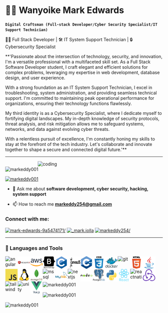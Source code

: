 # 🏄‍♂️ Wanyoike Mark Edwards

**`Digital Craftsman (Full-stack Developer/Cyber Security Specialist/IT Support Technician)`**

👨‍💻 Full Stack Developer | 🛠️ IT System Support Technician | 🔒 Cybersecurity Specialist

  **'Passionate about the intersection of technology, security, and innovation, I'm a versatile professional with a multifaceted skill set. As a Full Stack Software Developer student, I craft elegant and efficient solutions for complex problems, leveraging my expertise in web development, database design, and user experience.

 With a strong foundation as an IT System Support Technician, I excel in troubleshooting, system administration, and providing seamless technical support. I'm committed to maintaining peak operational performance for organizations, ensuring their technology functions flawlessly.

 My third identity is as a Cybersecurity Specialist, where I dedicate myself to fortifying digital landscapes. My in-depth knowledge of security protocols, threat analysis, and risk mitigation allows me to safeguard systems, networks, and data against evolving cyber threats.

 With a relentless pursuit of excellence, I'm constantly honing my skills to stay at the forefront of the tech industry. Let's collaborate and innovate together to shape a secure and connected digital future.'**

---

<img align="right" alt="coding" width="400" src="https://raw.githubusercontent.com/punitkmryh/punitkmryh/master/Developer.gif">
<p align="left"> <img src="https://komarev.com/ghpvc/?username=markeddy001&label=Profile%20views&color=0e75b6&style=flat" alt="markeddy001" /> </p>

<p align="left"> <a href="https://github.com/ryo-ma/github-profile-trophy"><img src="https://github-profile-trophy.vercel.app/?username=markeddy001" alt="markeddy001" /></a> </p>

- 💬 Ask me about **software development, cyber security, hacking, system support**

- 📫 How to reach me **markeddy254@gmail.com**

<h3 align="left">Connect with me:</h3>
<p align="left">
<a href="https://linkedin.com/in/mark-edwards-9a5474171/" target="blank"><img align="center" src="https://raw.githubusercontent.com/rahuldkjain/github-profile-readme-generator/master/src/images/icons/Social/linked-in-alt.svg" alt="mark-edwards-9a5474171/" height="30" width="40" /></a>
<a href="https://instagram.com/_mark.iolla" target="blank"><img align="center" src="https://raw.githubusercontent.com/rahuldkjain/github-profile-readme-generator/master/src/images/icons/Social/instagram.svg" alt="_mark.iolla" height="30" width="40" /></a>
<a href="https://www.leetcode.com/markeddy254/" target="blank"><img align="center" src="https://raw.githubusercontent.com/rahuldkjain/github-profile-readme-generator/master/src/images/icons/Social/leet-code.svg" alt="markeddy254/" height="30" width="40" /></a>
</p>

---

### 🧰 Languages and Tools

<img align="left" alt="angular" width="40" height="40" src="https://angular.io/assets/images/logos/angular/angular.svg"/>
<img align="left" alt="angularjs" width="40" height="40" src="https://raw.githubusercontent.com/devicons/devicon/master/icons/angularjs/angularjs-original-wordmark.svg"/>
<img align="left" alt="aws" width="40" height="40" src="https://raw.githubusercontent.com/devicons/devicon/master/icons/amazonwebservices/amazonwebservices-original-wordmark.svg"/>
<img align="left" alt="bootstrap" width="40" height="40" src="https://raw.githubusercontent.com/devicons/devicon/master/icons/bootstrap/bootstrap-plain-wordmark.svg"/>
<img align="left" alt="c" width="40" height="40" src="https://raw.githubusercontent.com/devicons/devicon/master/icons/c/c-original.svg"/>
<img align="left" alt="canvasjs" width="40" height="40" src="https://raw.githubusercontent.com/Hardik0307/Hardik0307/master/assets/canvasjs-charts.svg"/>
<img align="left" alt="cplusplus" width="40" height="40" src="https://raw.githubusercontent.com/devicons/devicon/master/icons/cplusplus/cplusplus-original.svg"/>
<img align="left" alt="css3" width="40" height="40" src="https://raw.githubusercontent.com/devicons/devicon/master/icons/css3/css3-original-wordmark.svg"/>
<img align="left" alt="docker" width="40" height="40" src="https://raw.githubusercontent.com/devicons/devicon/master/icons/docker/docker-original-wordmark.svg"/>
<img align="left" alt="git" width="40" height="40" src="https://www.vectorlogo.zone/logos/git-scm/git-scm-icon.svg"/>
<img align="left" alt="html5" width="40" height="40" src="https://raw.githubusercontent.com/devicons/devicon/master/icons/html5/html5-original-wordmark.svg"/>
<img align="left" alt="java" width="40" height="40" src="https://raw.githubusercontent.com/devicons/devicon/master/icons/java/java-original.svg"/>
<img align="left" alt="javascript" width="40" height="40" src="https://raw.githubusercontent.com/devicons/devicon/master/icons/javascript/javascript-original.svg"/>
<img align="left" alt="linux" width="40" height="40" src="https://raw.githubusercontent.com/devicons/devicon/master/icons/linux/linux-original.svg"/>
<img align="left" alt="mongodb" width="40" height="40" src="https://raw.githubusercontent.com/devicons/devicon/master/icons/mongodb/mongodb-original-wordmark.svg"/>
<img align="left" alt="mssql" width="40" height="40" src="https://www.svgrepo.com/show/303229/microsoft-sql-server-logo.svg"/>
<img align="left" alt="mysql" width="40" height="40" src="https://raw.githubusercontent.com/devicons/devicon/master/icons/mysql/mysql-original-wordmark.svg"/>
<img align="left" alt="nextjs" width="40" height="40" src="https://cdn.worldvectorlogo.com/logos/nextjs-2.svg"/>
<img align="left" alt="nodejs" width="40" height="40" src="https://raw.githubusercontent.com/devicons/devicon/master/icons/nodejs/nodejs-original-wordmark.svg"/>
<img align="left" alt="postgresql" width="40" height="40" src="https://raw.githubusercontent.com/devicons/devicon/master/icons/postgresql/postgresql-original-wordmark.svg"/>
<img align="left" alt="python" width="40" height="40" src="https://raw.githubusercontent.com/devicons/devicon/master/icons/python/python-original.svg"/>
<img align="left" alt="react" width="40" height="40" src="https://raw.githubusercontent.com/devicons/devicon/master/icons/react/react-original-wordmark.svg"/>
<img align="left" alt="reactnative" width="40" height="40" src="https://reactnative.dev/img/header_logo.svg"/>
<img align="left" alt="redux" width="40" height="40" src="https://raw.githubusercontent.com/devicons/devicon/master/icons/redux/redux-original.svg"/>
<img align="left" alt="tailwind" width="40" height="40" src="https://www.vectorlogo.zone/logos/tailwindcss/tailwindcss-icon.svg"/>
<img align="left" alt="unity" width="40" height="40" src="https://www.vectorlogo.zone/logos/unity3d/unity3d-icon.svg"/>
<img align="left" alt="vuejs" width="40" height="40" src="https://raw.githubusercontent.com/devicons/devicon/master/icons/vuejs/vuejs-original-wordmark.svg"/>



</br>

<p>&nbsp;<img align="center" src="https://github-readme-stats.vercel.app/api?username=markeddy001&show_icons=true&locale=en" alt="markeddy001" /></p>

<p><img align="center" src="https://github-readme-stats.vercel.app/api/top-langs?username=markeddy001&show_icons=true&locale=en&layout=compact" alt="markeddy001" /></p>

<p><img align="center" src="https://github-readme-streak-stats.herokuapp.com/?user=markeddy001&" alt="markeddy001" /></p>
